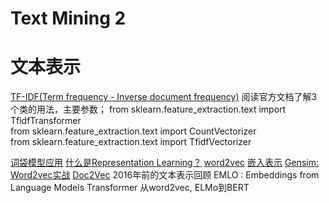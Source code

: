 # Text Mining 2
# 文本表示
[TF-IDF(Term frequency - Inverse document frequency)](https://zhuanlan.zhihu.com/p/32826433)
阅读官方文档了解3个类的用法，主要参数； 
from sklearn.feature_extraction.text import TfidfTransformer  
from sklearn.feature_extraction.text import CountVectorizer  
from sklearn.feature_extraction.text import TfidfVectorizer  

[词袋模型应用](https://zhuanlan.zhihu.com/p/53302305)
[什么是Representation Learning？](https://zhuanlan.zhihu.com/p/136554341)
[word2vec](https://zhuanlan.zhihu.com/p/26306795)
[嵌入表示](https://zhuanlan.zhihu.com/p/53194407)
[Gensim: Word2vec实战](https://zhuanlan.zhihu.com/p/40016964)
[Doc2Vec](https://zhuanlan.zhihu.com/p/36886191)
2016年前的文本表示回顾
EMLO : Embeddings from Language Models
Transformer
从word2vec, ELMo到BERT